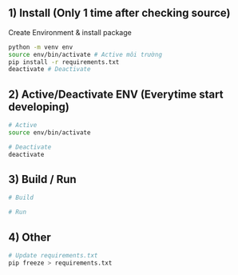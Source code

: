 ## 1) Install (Only 1 time after checking source)

Create Environment & install package

```sh
python -m venv env
source env/bin/activate # Active môi trường
pip install -r requirements.txt
deactivate # Deactivate
```

## 2) Active/Deactivate ENV (Everytime start developing)

```sh
# Active
source env/bin/activate

# Deactivate
deactivate
```

## 3) Build / Run

```sh
# Build

# Run

```

## 4) Other

```sh
# Update requirements.txt
pip freeze > requirements.txt
```
